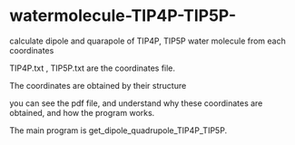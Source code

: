 # watermolecule-TIP4P-TIP5P-
calculate dipole and quarapole of TIP4P, TIP5P water molecule from each coordinates    

TIP4P.txt , TIP5P.txt are the coordinates file.   

The coordinates are obtained by their structure    

you can see the pdf file, and understand why these coordinates are obtained, and how the program works.

The main program is get_dipole_quadrupole_TIP4P_TIP5P.
